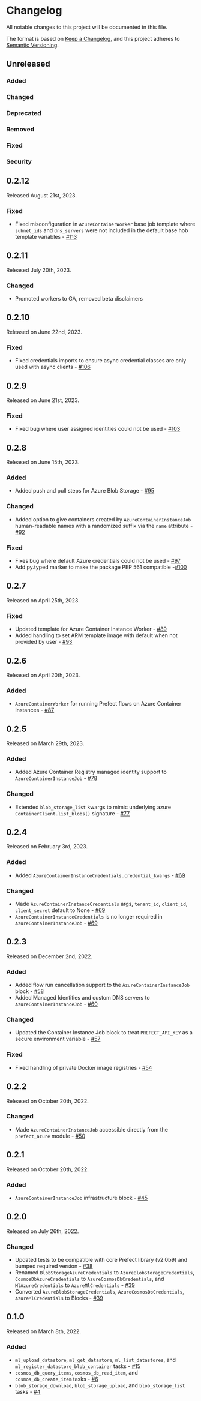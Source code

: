 # Changelog

All notable changes to this project will be documented in this file.

The format is based on [Keep a Changelog](https://keepachangelog.com/en/1.0.0/),
and this project adheres to [Semantic Versioning](https://semver.org/spec/v2.0.0.html).

## Unreleased

### Added

### Changed

### Deprecated

### Removed

### Fixed

### Security

## 0.2.12

Released August 21st, 2023.

### Fixed

- Fixed misconfiguration in `AzureContainerWorker` base job template where `subnet_ids` and `dns_servers` were not included in the default base hob template variables - [#113](https://github.com/PrefectHQ/prefect-azure/pull/113/files)

## 0.2.11

Released July 20th, 2023.

### Changed
- Promoted workers to GA, removed beta disclaimers

## 0.2.10

Released on June 22nd, 2023.

### Fixed

- Fixed credentials imports to ensure async credential classes are only used with async clients - [#106](https://github.com/PrefectHQ/prefect-azure/pull/106)

## 0.2.9

Released on June 21st, 2023.

### Fixed

- Fixed bug where user assigned identities could not be used - [#103](https://github.com/PrefectHQ/prefect-azure/issues/103)

## 0.2.8

Released on June 15th, 2023.

### Added

- Added push and pull steps for Azure Blob Storage - [#95](https://github.com/PrefectHQ/prefect-azure/pull/95)

### Changed

- Added option to give containers created by `AzureContainerInstanceJob` human-readable names with a randomized suffix via the `name` attribute - [#92](https://github.com/PrefectHQ/prefect-azure/pull/92)

### Fixed

- Fixes bug where default Azure credentials could not be used - [#97](https://github.com/PrefectHQ/prefect-azure/pull/97)
- Add py.typed marker to make the package PEP 561 compatible -[#100 ](https://github.com/PrefectHQ/prefect-azure/pull/100)


## 0.2.7

Released on April 25th, 2023.

### Fixed

- Updated template for Azure Container Instance Worker - [#89](https://github.com/PrefectHQ/prefect-azure/pull/89)
- Added handling to set ARM template image with default when not provided by user - [#93](https://github.com/PrefectHQ/prefect-azure/pull/93)

## 0.2.6

Released on April 20th, 2023.

### Added

- `AzureContainerWorker` for running Prefect flows on Azure Container Instances - [#87](https://github.com/PrefectHQ/prefect-azure/pull/87)

## 0.2.5

Released on March 29th, 2023.

### Added

- Added Azure Container Registry managed identity support to `AzureContainerInstanceJob` - [#78](https://github.com/PrefectHQ/prefect-azure/pull/78)

### Changed

- Extended `blob_storage_list` kwargs to mimic underlying azure `ContainerClient.list_blobs()` signature - [#77](https://github.com/PrefectHQ/prefect-azure/pull/77)

## 0.2.4

Released on February 3rd, 2023.

### Added

- Added `AzureContainerInstanceCredentials.credential_kwargs` - [#69](https://github.com/PrefectHQ/prefect-azure/pull/69)

### Changed

- Made `AzureContainerInstanceCredentials` args, `tenant_id`, `client_id`, `client_secret` default to None - [#69](https://github.com/PrefectHQ/prefect-azure/pull/69)
- `AzureContainerInstanceCredentials` is no longer required in `AzureContainerInstanceJob` - [#69](https://github.com/PrefectHQ/prefect-azure/pull/69)


## 0.2.3

Released on December 2nd, 2022.

### Added

- Added flow run cancellation support to the `AzureContainerInstanceJob` block - [#58](https://github.com/PrefectHQ/prefect-azure/pull/58)
- Added Managed Identities and custom DNS servers to `AzureContainerInstanceJob` - [#60](https://github.com/PrefectHQ/prefect-azure/pull/60)

### Changed

- Updated the Container Instance Job block to treat `PREFECT_API_KEY` as a secure environment variable - [#57](https://github.com/PrefectHQ/prefect-azure/pull/57)

### Fixed

- Fixed handling of private Docker image registries - [#54](https://github.com/PrefectHQ/prefect-azure/pull/54)

## 0.2.2

Released on October 20th, 2022.

### Changed

- Made `AzureContainerInstanceJob` accessible directly from the `prefect_azure` module - [#50](https://github.com/PrefectHQ/prefect-azure/pull/50)

## 0.2.1

Released on October 20th, 2022.

### Added

- `AzureContainerInstanceJob` infrastructure block - [#45](https://github.com/PrefectHQ/prefect-azure/pull/45)

## 0.2.0

Released on July 26th, 2022.

### Changed

- Updated tests to be compatible with core Prefect library (v2.0b9) and bumped required version - [#38](https://github.com/PrefectHQ/prefect-azure/pull/38)
- Renamed `BlobStorageAzureCredentials` to `AzureBlobStorageCredentials`, `CosmosDbAzureCredentials` to `AzureCosmosDbCredentials`, and `MlAzureCredentials` to `AzureMlCredentials` - [#39](https://github.com/PrefectHQ/prefect-azure/pull/39)
- Converted `AzureBlobStorageCredentials`, `AzureCosmosDbCredentials`, `AzureMlCredentials` to Blocks - [#39](https://github.com/PrefectHQ/prefect-azure/pull/39)

## 0.1.0

Released on March 8th, 2022.

### Added

- `ml_upload_datastore`, `ml_get_datastore`, `ml_list_datastores`, and `ml_register_datastore_blob_container` tasks - [#15](https://github.com/PrefectHQ/prefect-azure/pull/15)
- `cosmos_db_query_items`, `cosmos_db_read_item`, and `cosmos_db_create_item` tasks - [#6](https://github.com/PrefectHQ/prefect-azure/pull/6)
- `blob_storage_download`, `blob_storage_upload`, and `blob_storage_list` tasks - [#4](https://github.com/PrefectHQ/prefect-azure/pull/4)
